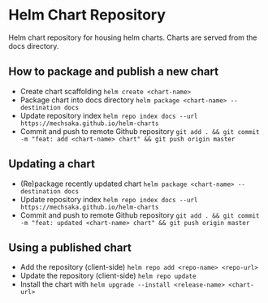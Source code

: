 # Helm Chart Repository

Helm chart repository for housing helm charts.
Charts are served from the docs directory.

## How to package and publish a new chart

- Create chart scaffolding `helm create <chart-name>`
- Package chart into docs directory `helm package <chart-name> --destination docs`
- Update repository index `helm repo index docs --url https://mechsaka.github.io/helm-charts`
- Commit and push to remote Github repository `git add . && git commit -m "feat: add <chart-name> chart" && git push origin master`

## Updating a chart

- (Re)package recently updated chart `helm package <chart-name> --destination docs`
- Update repository index `helm repo index docs --url https://mechsaka.github.io/helm-charts`
- Commit and push to remote Github repository `git add . && git commit -m "feat: updated <chart-name> chart" && git push origin master`

## Using a published chart

- Add the repository (client-side) `helm repo add <repo-name> <repo-url>`
- Update the repository (client-side) `helm repo update`
- Install the chart with `helm upgrade --install <release-name> <chart-url>`
